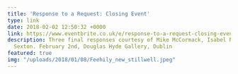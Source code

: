 ```yaml
---
title: 'Response to a Request: Closing Event'
type: link
date: 2018-02-02 12:50:32 +0000
link: https://www.eventbrite.co.uk/e/response-to-a-request-closing-event-tickets-41871141712?aff=efbeventtix
description: Three final responses courtesy of Mike McCormack, Isabel Nolan, and Stephen
  Sexton. February 2nd, Douglas Hyde Gallery, Dublin
featured: true
img: "/uploads/2018/01/08/Feehily_new_stillwell.jpeg"
---
```

